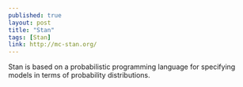 ```yaml
---
published: true
layout: post
title: "Stan"
tags: [Stan]
link: http://mc-stan.org/
---
```


Stan is based on a probabilistic programming language for specifying models in terms of probability distributions.
